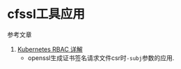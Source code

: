 # cfssl工具应用

参考文章

1. [Kubernetes RBAC 详解](https://www.qikqiak.com/post/use-rbac-in-k8s/)
    - openssl生成证书签名请求文件csr时`-subj`参数的应用.
